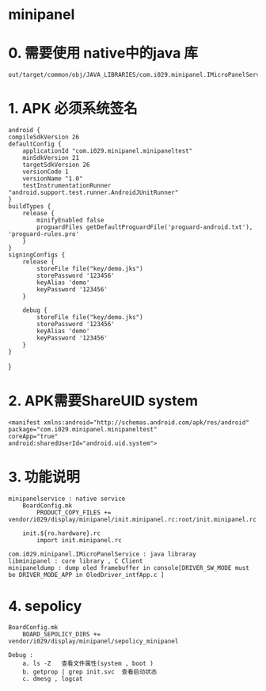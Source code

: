 # minipanel
# 0. 需要使用 native中的java 库
	out/target/common/obj/JAVA_LIBRARIES/com.i029.minipanel.IMicroPanelService_intermediates/javalib.jar
# 1. APK 必须系统签名
	android {
    compileSdkVersion 26
    defaultConfig {
        applicationId "com.i029.minipanel.minipaneltest"
        minSdkVersion 21
        targetSdkVersion 26
        versionCode 1
        versionName "1.0"
        testInstrumentationRunner "android.support.test.runner.AndroidJUnitRunner"
    }
    buildTypes {
        release {
            minifyEnabled false
            proguardFiles getDefaultProguardFile('proguard-android.txt'), 'proguard-rules.pro'
        }
    }
    signingConfigs {
        release {
            storeFile file("key/demo.jks")
            storePassword '123456'
            keyAlias 'demo'
            keyPassword '123456'
        }

        debug {
            storeFile file("key/demo.jks")
            storePassword '123456'
            keyAlias 'demo'
            keyPassword '123456'
        }
    }
}

# 2. APK需要ShareUID system
	<manifest xmlns:android="http://schemas.android.com/apk/res/android"
    package="com.i029.minipanel.minipaneltest"
    coreApp="true"
    android:sharedUserId="android.uid.system">

# 3. 功能说明
	minipanelservice : native service
		BoardConfig.mk
			PRODUCT_COPY_FILES += vendor/i029/display/minipanel/init.minipanel.rc:root/init.minipanel.rc

		init.${ro.hardware}.rc
			import init.minipanel.rc

	com.i029.minipanel.IMicroPanelService : java libraray
	libminipanel : core library , C Client 
	minipaneldump : dump oled framebuffer in console[DRIVER_SW_MODE must be DRIVER_MODE_APP in OledDriver_intfApp.c ]

# 4. sepolicy
	BoardConfig.mk
		BOARD_SEPOLICY_DIRS += vendor/i029/display/minipanel/sepolicy_minipanel

	Debug :
		a. ls -Z   查看文件属性(system , boot )
		b. getprop | grep init.svc  查看启动状态
		c. dmesg , logcat

